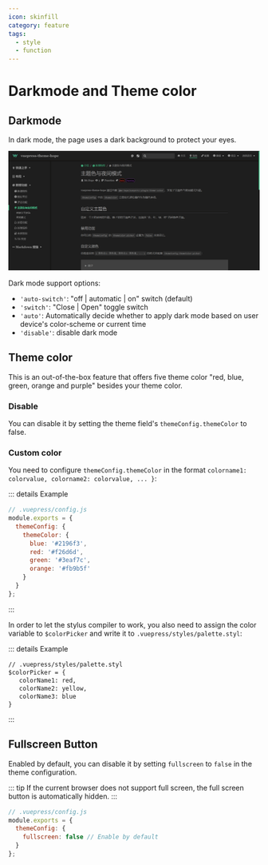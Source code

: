 ```yaml
---
icon: skinfill
category: feature
tags:
  - style
  - function
---
```


# Darkmode and Theme color

## Darkmode

In dark mode, the page uses a dark background to protect your eyes.

![Darkmode](./assets/darkmode.png)

Dark mode support options:

- `'auto-switch'`: "off | automatic | on" switch (default)
- `'switch'`: "Close | Open" toggle switch
- `'auto'`: Automatically decide whether to apply dark mode based on user device's color-scheme or current time
- `'disable'`: disable dark mode

## Theme color

This is an out-of-the-box feature that offers five theme color "red, blue, green, orange and purple" besides your theme color.

### Disable

You can disable it by setting the theme field's `themeConfig.themeColor` to false.

### Custom color

You need to configure `themeConfig.themeColor` in the format `colorname1: colorvalue, colorname2: colorvalue, ... }`:

::: details Example

```js {5-10}
// .vuepress/config.js
module.exports = {
  themeConfig: {
    themeColor: {
      blue: '#2196f3',
      red: '#f26d6d',
      green: '#3eaf7c',
      orange: '#fb9b5f'
    }
  }
};
```

:::

In order to let the stylus compiler to work, you also need to assign the color variable to `$colorPicker` and write it to `.vuepress/styles/palette.styl`:

::: details Example

```stylus
// .vuepress/styles/palette.styl
$colorPicker = {
   colorName1: red,
   colorName2: yellow,
   colorName3: blue
}
```

:::

## Fullscreen Button

Enabled by default, you can disable it by setting `fullscreen` to `false` in the theme configuration.

::: tip
If the current browser does not support full screen, the full screen button is automatically hidden.
:::

```js {4}
// .vuepress/config.js
module.exports = {
  themeConfig: {
    fullscreen: false // Enable by default
  }
};
```
